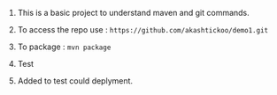 1.	This is a basic project to understand maven and git commands.

2.	To access the repo use : ` https://github.com/akashtickoo/demo1.git `

3.	To package : ` mvn package `

4.	Test

5.	Added to test could deplyment.